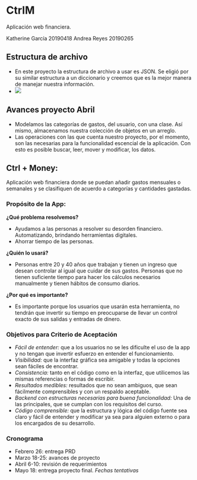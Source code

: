 # CtrlM
Aplicación web financiera. 

Katherine García 20190418
Andrea Reyes 20190265

## Estructura de archivo
- En este proyecto la estructura de archivo a usar es JSON. Se eligió por su similar estructura a un diccionario y creemos que es la mejor manera de manejar nuestra información. 
- <a href=""><img src= "C:\Users\kgrac\Desktop\CtrlM\imgs"></a>

## Avances proyecto Abril
- Modelamos las categorías de gastos, del usuario, con una clase. Así mismo, almacenamos nuestra colección de objetos en un arreglo.
- Las operaciones con las que cuenta nuestro proyecto, por el momento, son las necesarias para la funcionalidad escencial de la aplicación. Con esto es posible buscar, leer, mover y modificar, los datos.

## Ctrl + Money:
Aplicación web financiera donde se puedan añadir gastos mensuales o semanales y se clasifiquen 
de acuerdo a categorías y cantidades gastadas. 

### Propósito de la App:
**¿Qué problema resolvemos?**

- Ayudamos a las personas a resolver su desorden financiero. Automatizando, brindando herramientas 
digitales. 
- Ahorrar tiempo de las personas.

**¿Quién lo usará?**
- Personas entre 20 y 40 años que trabajan y tienen un ingreso que desean controlar al igual que cuidar 
de sus gastos. Personas que no tienen suficiente tiempo para hacer los cálculos necesarios manualmente 
y tienen hábitos de consumo diarios.

**¿Por qué es importante?**
- Es importante porque los usuarios que usarán esta herramienta, no tendrán que invertir su tiempo en 
preocuparse de llevar un control exacto de sus salidas y entradas de dinero.

### Objetivos para Criterio de Aceptación
- *Fácil de entender:* que a los usuarios no se les dificulte el uso de la app y no tengan que invertir esfuerzo en 
entender el funcionamiento. 
- *Visibilidad:* que la interfaz gráfica sea amigable y todas la opciones sean fáciles de encontrar.
- *Consistencia:* tanto en el código como en la interfaz, que utilicemos las mismas referencias o formas de escribir.
- *Resultados medibles:* resultados que no sean ambiguos, que sean fácilmente comprensibles y con un respaldo aceptable.
- *Backend con estructuras necesarias para buena funcionalidad:* Una de las principales, que se cumplan con los requisitos 
del curso.
- *Código comprensible:* que la estructura y lógica del código fuente sea claro y fácil de entender y modificar ya sea 
para alguien externo o para los encargados de su desarrollo.

### Cronograma
- Febrero 26: entrega PRD
- Marzo 18-25: avances de proyecto
- Abril 6-10:  revisión de requerimientos 
- Mayo 18: entrega proyecto final.
*Fechas tentativas*

